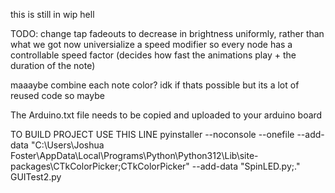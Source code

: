 this is still in wip hell

TODO:
change tap fadeouts to decrease in brightness uniformly, rather than what we got now
universialize a speed modifier so every node has a controllable speed factor (decides how fast the animations play + the duration of the note)

maaaybe combine each note color? idk if thats possible but its a lot of reused code so maybe

The Arduino.txt file needs to be copied and uploaded to your arduino board

TO BUILD PROJECT USE THIS LINE
pyinstaller --noconsole --onefile --add-data "C:\Users\Joshua Foster\AppData\Local\Programs\Python\Python312\Lib\site-packages\CTkColorPicker;CTkColorPicker" --add-data "SpinLED.py;." GUITest2.py